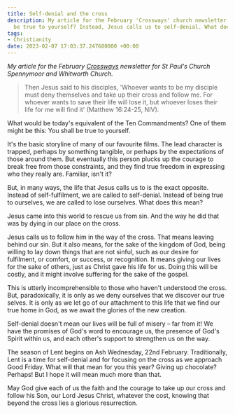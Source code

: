 ```yaml
---
title: Self-denial and the cross
description: My article for the February 'Crossways' church newsletter. You shall
  be true to yourself? Instead, Jesus calls us to self-denial. What does this mean?
tags:
- Christianity
date: 2023-02-07 17:03:37.247680000 +00:00
---
```

_My article for the February [Crossways](https://www.stpaulsspennymoor.co.uk/crossways/) newsletter for St Paul's Church Spennymoor and Whitworth Church._

> Then Jesus said to his disciples, 'Whoever wants to be my disciple must deny themselves and take up their cross and follow me. For whoever wants to save their life will lose it, but whoever loses their life for me will find it' (Matthew 16:24-25, NIV).

What would be today's equivalent of the Ten Commandments? One of them might be this: You shall be true to yourself.

It's the basic storyline of many of our favourite films. The lead character is trapped, perhaps by something tangible, or perhaps by the expectations of those around them. But eventually this person plucks up the courage to break free from those constraints, and they find true freedom in expressing who they really are. Familiar, isn't it?

But, in many ways, the life that Jesus calls us to is the exact opposite. Instead of self-fulfilment, we are called to self-denial. Instead of being true to ourselves, we are called to lose ourselves. What does this mean?

Jesus came into this world to rescue us from sin. And the way he did that was by dying in our place on the cross.

Jesus calls us to follow him in the way of the cross. That means leaving behind our sin. But it also means, for the sake of the kingdom of God, being willing to lay down things that are not sinful, such as our desire for fulfilment, or comfort, or success, or recognition. It means giving our lives for the sake of others, just as Christ gave his life for us. Doing this will be costly, and it might involve suffering for the sake of the gospel.

This is utterly incomprehensible to those who haven't understood the cross. But, paradoxically, it is only as we deny ourselves that we discover our true selves. It is only as we let go of our attachment to this life that we find our true home in God, as we await the glories of the new creation.

Self-denial doesn't mean our lives will be full of misery &ndash; far from it! We have the promises of God's word to encourage us, the presence of God's Spirit within us, and each other's support to strengthen us on the way.

The season of Lent begins on Ash Wednesday, 22nd February. Traditionally, Lent is a time for self-denial and for focusing on the cross as we approach Good Friday. What will that mean for you this year? Giving up chocolate? Perhaps! But I hope it will mean much more than that.

May God give each of us the faith and the courage to take up our cross and follow his Son, our Lord Jesus Christ, whatever the cost, knowing that beyond the cross lies a glorious resurrection.
